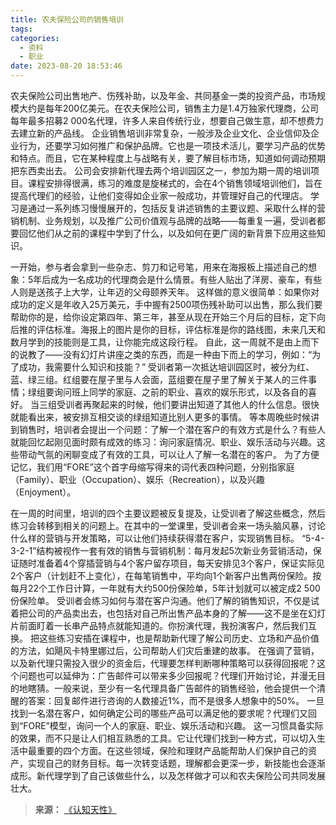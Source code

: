 ```yaml
---
title: 农夫保险公司的销售培训
tags:
categories:
  - 资料
  - 职业
date: 2023-08-20 18:53:46
---
```


农夫保险公司出售地产、伤残补助，以及年金、共同基金一类的投资产品，市场规模大约是每年200亿美元。在农夫保险公司，销售主力是1.4万独家代理商，公司每年最多招募2 000名代理，许多人来自传统行业，想要自己做生意，却不想费力去建立新的产品线。
企业销售培训非常复杂，一般涉及企业文化、企业信仰及企业行为，还要学习如何推广和保护品牌。它也是一项技术活儿，要学习产品的优势和特点。而且，它在某种程度上与战略有关，要了解目标市场，知道如何调动预期把东西卖出去。<!--more-->
公司会安排新代理去两个培训园区之一，参加为期一周的培训项目。课程安排得很满，练习的难度是旋梯式的，会在4个销售领域培训他们，旨在提高代理们的经验，让他们变得如企业家一般成功，并管理好自己的代理店。
学习是通过一系列练习慢慢展开的，包括反复讲述销售的主要议题、采取什么样的营销机制、业务规划，以及推广公司价值观与品牌的战略——每重复一遍，受训者都要回忆他们从之前的课程中学到了什么，以及如何在更广阔的新背景下应用这些知识。

一开始，参与者会拿到一些杂志、剪刀和记号笔，用来在海报板上描述自己的想象：5年后成为一名成功的代理商会是什么情景。有些人贴出了洋房、豪车，有些人则是送孩子上大学，让年迈的父母颐养天年。
这样做的意义很简单：如果你对成功的定义是年收入25万美元，手中握有2500项伤残补助可以出售，那么我们要帮助你的是，给你设定第四年、第三年，甚至从现在开始三个月后的目标，定下向后推的评估标准。海报上的图片是你的目标，评估标准是你的路线图，未来几天和数月学到的技能则是工具，让你能完成这段行程。
自此，这一周就不是由上而下的说教了——没有幻灯片讲座之类的东西，而是一种由下而上的学习，例如：“为了成功，我需要什么知识和技能？”
受训者第一次抵达培训园区时，被分为红、蓝、绿三组。红组要在屋子里与人会面，蓝组要在屋子里了解关于某人的三件事情；绿组要询问班上同学的家庭、之前的职业、喜欢的娱乐形式，以及各自的喜好。
当三组受训者再聚起来的时候，他们要讲出知道了其他人的什么信息。很快就能看出来，被安排互相交谈的绿组知道比别人更多的事情。
等本周晚些时候讲到销售时，培训者会提出一个问题：了解一个潜在客户的有效方式是什么？有些人就能回忆起刚见面时颇有成效的练习：询问家庭情况、职业、娱乐活动与兴趣。这些带动气氛的闲聊变成了有效的工具，可以让人了解一名潜在的客户。
为了方便记忆，我们用“FORE”这个首字母缩写得来的词代表四种问题，分别指家庭（Family）、职业（Occupation）、娱乐（Recreation），以及兴趣（Enjoyment）。

在一周的时间里，培训的四个主要议题被反复提及，让受训者了解这些概念，然后练习会转移到相关的问题上。在其中的一堂课里，受训者会来一场头脑风暴，讨论什么样的营销与开发策略，可以让他们持续获得潜在客户，实现销售目标。
“5-4-3-2-1”结构被视作一套有效的销售与营销机制：每月发起5次新业务营销活动，保证随时准备着4个穿插营销与4个客户留存项目，每天安排见3个客户，保证实际见2个客户（计划赶不上变化），在每笔销售中，平均向1个新客户出售两份保险。按每月22个工作日计算，一年就有大约500份保险单，5年计划就可以被定成2 500份保险单。
受训者会练习如何与潜在客户沟通。他们了解的销售知识，不仅是试着把公司的产品卖出去，也包括对自己所出售产品本身的了解——这不是坐在幻灯片前面盯着一长串产品特点就能知道的。你扮演代理，我扮演客户，然后我们互换。
把这些练习安插在课程中，也是帮助新代理了解公司历史、立场和产品价值的方法，如飓风卡特里娜过后，公司帮助人们灾后重建的故事。
在强调了营销，以及新代理只需投入很少的资金后，代理要怎样判断哪种策略可以获得回报呢？这个问题也可以延伸为：广告邮件可以带来多少回报呢？代理们开始讨论，并漫无目的地瞎猜。一般来说，至少有一名代理具备广告邮件的销售经验，他会提供一个清醒的答案：回复邮件进行咨询的人数接近1%，而不是很多人想象中的50%。
一旦找到一名潜在客户，如何确定公司的哪些产品可以满足他的要求呢？代理们又回到“FORE”模型，询问一个人的家庭、职业、娱乐活动和兴趣。
这一习惯具备实际的效果，而不只是让人们相互熟悉的工具。它让代理们找到一种方式，可以切入生活中最重要的四个方面。在这些领域，保险和理财产品能帮助人们保护自己的资产，实现自己的财务目标。每一次转变话题，理解都会更深一步，新技能也会逐渐成形。新代理学到了自己该做些什么，以及怎样做才可以和农夫保险公司共同发展壮大。

> **来源：**
>[《认知天性》](http://www.sophie-eden.ltd:5171/#/读书/学习/认知天性.md)  
